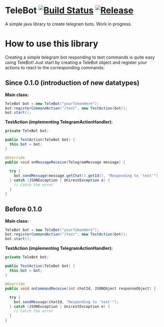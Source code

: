 # TeleBot [![Build Status](https://travis-ci.org/EXH3Y/TeleBot.svg?branch=master)](https://travis-ci.org/EXH3Y/TeleBot) [![Release](https://jitpack.io/v/EXH3Y/TeleBot.svg)](https://jitpack.io/#EXH3Y/TeleBot)
A simple java library to create telegram bots. Work in progress.

# How to use this library
Creating a simple telegram bot responding to text commands is quite easy using TeleBot!
Just start by creating a TeleBot object and register your actions to react to the corresponding commands:

## Since 0.1.0 (introduction of new datatypes)

**Main class:**
```java
TeleBot bot = new TeleBot("yourTokenHere");
bot.registerCommandAction("/test", new TestAction(bot));
bot.start();
```

**TestAction (implementing TelegramActionHandler):**
```java
private TeleBot bot;

public TestAction(TeleBot bot) {
  this.bot = bot;
}

@Override
public void onMessageReceive(TelegramMessage message) {
  
  try {
    bot.sendMessage(message.getChat().getId(), "Responding to 'test'");
  } catch (JSONException | UnirestException e) {
    // Catch the error
  }
}
```

## Before 0.1.0

**Main class:**
```java
TeleBot bot = new TeleBot("yourTokenHere");
bot.registerCommandAction("/test", new TestAction(bot));
bot.start();
```

**TestAction (implementing TelegramActionHandler):**
```java
private TeleBot bot;

public TestAction(TeleBot bot) {
  this.bot = bot;
}

@Override
public void onCommandReceive(int chatId, JSONObject responseObject) {
  
  try {
    bot.sendMessage(chatId, "Responding to 'test'");
  } catch (JSONException | UnirestException e) {
    // Catch the error
  }
}
```

